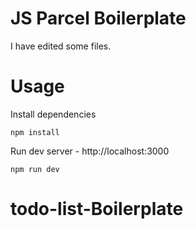 # JS Parcel Boilerplate

I have edited some files.

# Usage

Install dependencies

```
npm install
```

Run dev server - http://localhost:3000

```
npm run dev
```
# todo-list-Boilerplate
